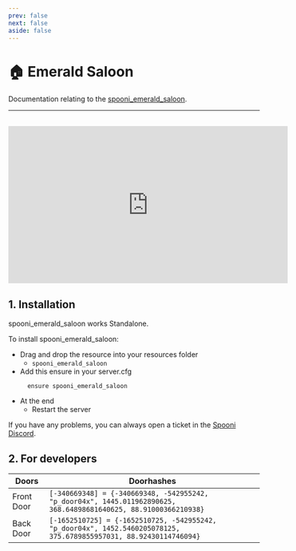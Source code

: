 ```yaml
---
prev: false
next: false
aside: false
---
```


# 🏠 Emerald Saloon
Documentation relating to the [spooni_emerald_saloon](https://spooni-mapping.tebex.io/package/6117846).

___
<br>
<iframe width="560" height="315" src="https://www.youtube.com/embed/1dDU0AXSAhU?si=cV7V7p8Y6kw1mXn2" frameborder="0" allow="accelerometer; autoplay; clipboard-write; encrypted-media; gyroscope; picture-in-picture; web-share" allowfullscreen></iframe>

## 1. Installation
spooni_emerald_saloon works Standalone.  

To install spooni_emerald_saloon:
- Drag and drop the resource into your resources folder
  - `spooni_emerald_saloon`
- Add this ensure in your server.cfg
  ```
    ensure spooni_emerald_saloon
  ```
- At the end
  - Restart the server

If you have any problems, you can always open a ticket in the [Spooni Discord](https://discord.gg/spooni).

## 2. For developers
| Doors                     | Doorhashes
|---------------------------|----------------------------------------------------------------------------------|
| Front Door                | `[-340669348] = {-340669348, -542955242, "p_door04x", 1445.011962890625, 368.64898681640625, 88.91000366210938}`
| Back Door                 | `[-1652510725] = {-1652510725, -542955242, "p_door04x", 1452.5460205078125, 375.6789855957031, 88.92430114746094}`